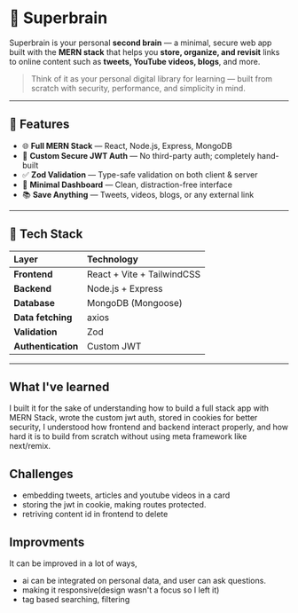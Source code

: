 # 🧠 Superbrain

Superbrain is your personal **second brain** — a minimal, secure web app built with the **MERN stack** that helps you **store, organize, and revisit** links to online content such as **tweets, YouTube videos, blogs**, and more.

> Think of it as your personal digital library for learning — built from scratch with security, performance, and simplicity in mind.

---

## 🚀 Features

- 🌐 **Full MERN Stack** — React, Node.js, Express, MongoDB  
- 🔐 **Custom Secure JWT Auth** — No third-party auth; completely hand-built  
- ✅ **Zod Validation** — Type-safe validation on both client & server  
- 🧩 **Minimal Dashboard** — Clean, distraction-free interface  
- 📚 **Save Anything** — Tweets, videos, blogs, or any external link  

---

## 🧰 Tech Stack

| Layer | Technology |
|:------|:------------|
| **Frontend** | React + Vite + TailwindCSS |
| **Backend** | Node.js + Express |
| **Database** | MongoDB (Mongoose) |
| **Data fetching** | axios |
| **Validation** | Zod |
| **Authentication** | Custom JWT |

---
## What I've learned
I built it for the sake of understanding how to build a full stack app with MERN Stack, wrote the custom jwt auth, stored in cookies for better security, I understood how frontend and backend interact properly, and how hard it is to build from scratch without using meta framework like next/remix. 

## Challenges
- embedding tweets, articles and youtube videos in a card
- storing the jwt in cookie, making routes protected.
- retriving content id in frontend to delete

## Improvments
It can be improved in a lot of ways, 
- ai can be integrated on personal data, and user can ask questions. 
- making it responsive(design wasn't a focus so I left it)
- tag based searching, filtering


